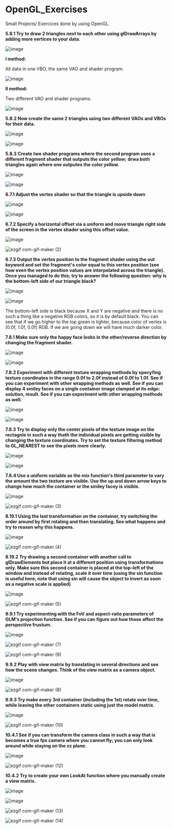 # OpenGL_Exercises
Small Projects/ Exercices done by using OpenGL.

**5.8.1 Try to draw 2 triangles next to each other using glDrawArrays by adding more vertices to your data.**

![image](https://user-images.githubusercontent.com/72278818/160698998-de18a3a9-c295-4af6-a204-c5c986ce9405.png)

**I method:**

All data in one VBO, the same VAO and shader program.

![image](https://user-images.githubusercontent.com/72278818/160692731-ccb9a160-dee2-40af-9e28-768cfb9c9098.png)

**II method:**

Two different VAO and shader programs.

![image](https://user-images.githubusercontent.com/72278818/160692790-d2ddadce-123c-4383-8013-695cb6d3199b.png)

**5.8.2 Now create the same 2 triangles using two different VAOs and VBOs for their data.**

![image](https://user-images.githubusercontent.com/72278818/160699124-5565de93-c9e3-46c0-9eda-6dfbe2d27d10.png)

![image](https://user-images.githubusercontent.com/72278818/160699153-090670fd-3515-4127-aa12-2a11995ced69.png)

**5.8.3 Create two shader programs where the second program uses a different fragment shader that outputs the color yellow; drwa both triangles again where one outputes the color yellow.**

![image](https://user-images.githubusercontent.com/72278818/160704294-a54f95ec-1afe-4cf4-aaba-b25f4cf997dd.png)

![image](https://user-images.githubusercontent.com/72278818/160704463-ea4b4594-ceca-4bc5-9bf5-f103d02242ca.png)

**6.7.1 Adjust the vertex shader so that the triangle is upside down**

![image](https://user-images.githubusercontent.com/72278818/160831423-571cd3e8-0175-4729-ba8c-8bf9c8cd8c87.png)

![image](https://user-images.githubusercontent.com/72278818/160831471-b1fdb401-6f51-4a30-bd48-08e7ed0f2920.png)

**6.7.2 Specify a horizontal offset via a uniform and move triangle right side of the screen in the vertex shader using this offset value.**

![image](https://user-images.githubusercontent.com/72278818/160836070-ea39df24-31e0-45a9-a288-eeb353ad9c90.png)

![ezgif com-gif-maker (2)](https://user-images.githubusercontent.com/72278818/160836090-718efdfc-acaf-42d1-a9ef-2ee1aeef227e.gif)

**6.7.3 Output the vertex position to the fragment shader using the out keyword and set the fragment's color equal to this vertex position (see how even the vertex position values are interpolated across the triangle). Once you managed to do this; try to answer the following question: why is the bottom-left side of our triangle black?**

![image](https://user-images.githubusercontent.com/72278818/160845492-ba879388-4826-4ed2-9a82-2b5da90856f8.png)

![image](https://user-images.githubusercontent.com/72278818/160844660-2b4f277e-2f00-46cd-ad7b-ce302bf14e96.png)

The bottom-left side is black because X and Y are negative and there is no such a thing like a negative RGB colors, so it is by default black. You can see that if we go higher to the top green is lighter, because color of vertex is (0.0f, 1.0f, 0.0f) RGB. If we are going down we will have much darker color.

**7.8.1 Make sure only the happy face looks in the other/reverse direction by changing the fragment shader.**

![image](https://user-images.githubusercontent.com/72278818/161201544-72a53c47-cb6b-47df-962c-fd82bc3d8003.png)

![image](https://user-images.githubusercontent.com/72278818/161201445-dce5ee94-cb6a-4030-9b81-f42e3488171b.png)

**7.8.2 Experiment with different texture wrapping methods by specyfing texture coordinates in the range 0.0f to 2.0f instead of 0.0f to 1.0f. See if you can experiment with other wrapping methods as well. See if you can display 4 smiley faces on a single container image clamped at its edge: solution, result. See if you can experiment with other wrapping methods as well.**

![image](https://user-images.githubusercontent.com/72278818/161262775-782cb90a-13cb-4549-bb56-dddf4cb5b727.png)

![image](https://user-images.githubusercontent.com/72278818/161210934-b8e24cc3-c365-4401-9f0c-4789a58a9cdd.png)

**7.8.3 Try to display only the center pixels of the texture image on the rectagnle in such a way thath the individual pixels are getting visible by changing the texture coordinates. Try to set the texture filtering method to GL_NEAREST to see the pixels more clearly.**

![image](https://user-images.githubusercontent.com/72278818/161262983-d7b3b6a6-f848-4387-9b36-e57dfc774601.png)

![image](https://user-images.githubusercontent.com/72278818/161262369-71e09d9b-794c-4a9b-adc5-0d91a16441f9.png)

**7.8.4 Use a uniform variable as the mix function's third parameter to vary the amount the two texture are visible. Use the up and down arrow keys to change how much the container or the smiley facey is visible.**

![image](https://user-images.githubusercontent.com/72278818/161266809-9c2c178e-dec0-43cd-8bc0-e0b7f263bf6d.png)

![ezgif com-gif-maker (3)](https://user-images.githubusercontent.com/72278818/161266710-5a9d0f40-5151-42df-9224-e3725a6e555a.gif)

**8.19.1 Using the last transformation on the container, try switching the order around by first rotating and then translating. See what happens and try to reason why this happens.**

![image](https://user-images.githubusercontent.com/72278818/161394759-7d884a3b-45d3-4477-91b3-f62a82a7d5be.png)

![ezgif com-gif-maker (4)](https://user-images.githubusercontent.com/72278818/161394659-655d2472-b115-4434-ab51-07f5553b19f7.gif)

**8.19.2 Try drawing a second container with another call to glDrawElements but place it at a
different position using transformations only. Make sure this second container is placed at
the top-left of the window and instead of rotating, scale it over time (using the sin function
is useful here; note that using sin will cause the object to invert as soon as a negative scale
is applied)**

![image](https://user-images.githubusercontent.com/72278818/161396219-83b73a6d-f30c-4b40-b6f8-e1cf791347fe.png)

![ezgif com-gif-maker (5)](https://user-images.githubusercontent.com/72278818/161396290-423cd20f-3e2d-4a76-989d-c90e9430e452.gif)

**9.9.1 Try experimenting with the FoV and aspect-ratio parameters of GLM's projection function. See if you can figure out how those affect the perspective frustum.**

![image](https://user-images.githubusercontent.com/72278818/161443695-cdccb646-af6f-45d6-8dcb-753cd2bccb2d.png)

![ezgif com-gif-maker (7)](https://user-images.githubusercontent.com/72278818/161443664-37318377-80fe-4b7c-af7a-ccb641a99e98.gif)

![ezgif com-gif-maker (9)](https://user-images.githubusercontent.com/72278818/161588920-4569ed73-37fb-4628-b327-6b1cc81facf0.gif)

**9.9.2 Play with view matrix by translating in several directions and see how the scene changes. Think of the view matrix as a camera object.**

![image](https://user-images.githubusercontent.com/72278818/161518264-a42d4d34-18df-47b8-9af8-2768a6369307.png)

![ezgif com-gif-maker (8)](https://user-images.githubusercontent.com/72278818/161518203-5b765058-9280-4d46-8b5f-c69d7e62f41b.gif)

**9.9.3 Try make every 3rd container (including the 1st) rotate over time, while leaving the other containers static using just the model matrix.**

![image](https://user-images.githubusercontent.com/72278818/161519796-49d997a7-bb77-474f-8523-8d95ecb65d6a.png)

![ezgif com-gif-maker (10)](https://user-images.githubusercontent.com/72278818/161522610-0c8ded73-504c-4a40-a0dc-ffff37db969b.gif)

**10.4.1 See if you can transform the camera class in such a way that is becomes a true fps camera where you cannot fly; you can only look around while staying on the xz plane.**

![image](https://user-images.githubusercontent.com/72278818/162618192-ff636eea-39b4-4a69-8603-116774afa1d4.png)

![ezgif com-gif-maker (12)](https://user-images.githubusercontent.com/72278818/162618240-e99771d6-7362-42f9-a7fb-d80a2d02a3fc.gif)

**10.4.2 Try to create your own LookAt function where you manually create a view matrix.**

![image](https://user-images.githubusercontent.com/72278818/162619602-05f76334-497a-4897-9577-417ecb624c8b.png)

![image](https://user-images.githubusercontent.com/72278818/162619585-1d5005d1-4db2-49aa-b9df-427b92e89a33.png)

![ezgif com-gif-maker (13)](https://user-images.githubusercontent.com/72278818/162619750-26ab6e04-3cfd-4173-9424-49730fec8718.gif)

![ezgif com-gif-maker (14)](https://user-images.githubusercontent.com/72278818/162837998-e8a47958-2f53-49fe-94b4-d418a7a2f610.gif)
